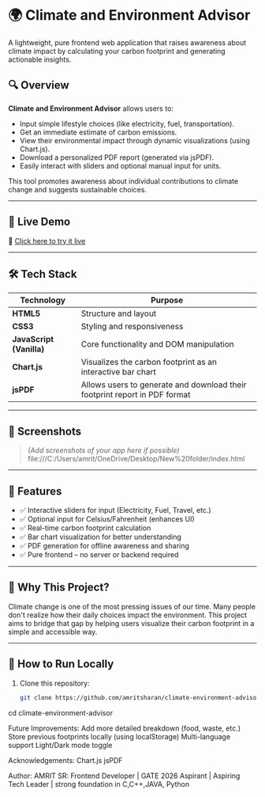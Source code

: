 # 🌍 Climate and Environment Advisor

A lightweight, pure frontend web application that raises awareness about climate impact by calculating your carbon footprint and generating actionable insights.

## 🔍 Overview

**Climate and Environment Advisor** allows users to:
- Input simple lifestyle choices (like electricity, fuel, transportation).
- Get an immediate estimate of carbon emissions.
- View their environmental impact through dynamic visualizations (using Chart.js).
- Download a personalized PDF report (generated via jsPDF).
- Easily interact with sliders and optional manual input for units.

This tool promotes awareness about individual contributions to climate change and suggests sustainable choices.

---

## 🚀 Live Demo

🔗 [Click here to try it live](https://amritsharan.github.io/climate-environment-advisor/)

---

## 🛠️ Tech Stack

| Technology | Purpose |
|------------|---------|
| **HTML5** | Structure and layout |
| **CSS3** | Styling and responsiveness |
| **JavaScript (Vanilla)** | Core functionality and DOM manipulation |
| **Chart.js** | Visualizes the carbon footprint as an interactive bar chart |
| **jsPDF** | Allows users to generate and download their footprint report in PDF format |

---

## 📸 Screenshots

> *(Add screenshots of your app here if possible)*
> file:///C:/Users/amrit/OneDrive/Desktop/New%20folder/index.html

---

## 📄 Features

- ✅ Interactive sliders for input (Electricity, Fuel, Travel, etc.)
- ✅ Optional input for Celsius/Fahrenheit (enhances UI)
- ✅ Real-time carbon footprint calculation
- ✅ Bar chart visualization for better understanding
- ✅ PDF generation for offline awareness and sharing
- ✅ Pure frontend – no server or backend required

---

## 🧠 Why This Project?

Climate change is one of the most pressing issues of our time. Many people don't realize how their daily choices impact the environment. This project aims to bridge that gap by helping users visualize their carbon footprint in a simple and accessible way.

---

## 📁 How to Run Locally

1. Clone this repository:
   ```bash
   git clone https://github.com/amritsharan/climate-environment-advisor.git

cd climate-environment-advisor

Future Improvements:
  Add more detailed breakdown (food, waste, etc.)
  Store previous footprints locally (using localStorage)
  Multi-language support
  Light/Dark mode toggle

Acknowledgements:
Chart.js
jsPDF

Author:
AMRIT SR:
Frontend Developer | GATE 2026 Aspirant | Aspiring Tech Leader | strong foundation in C,C++,JAVA, Python
